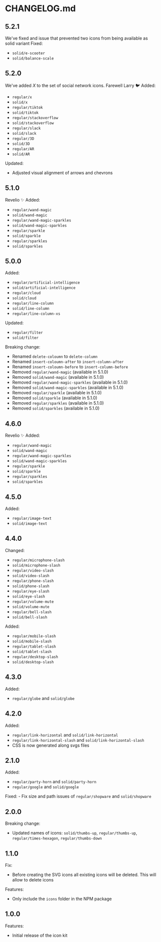 # CHANGELOG.md

## 5.2.1

We've fixed and issue that prevented two icons from being available as solid variant
Fixed:
   - `solid/e-scooter`
   - `solid/balance-scale`

## 5.2.0

We've added *X* to the set of social network icons. Farewell Larry 🐦
Added:
   - `regular/x`
   - `solid/x`
   - `regular/tiktok`
   - `solid/tiktok`
   - `regular/stackoverflow` 
   - `solid/stackoverflow`
   - `regular/slack`
   - `solid/slack`
   - `regular/3D`
   - `solid/3D`
   - `regular/AR`
   - `solid/AR`

Updated:
   - Adjusted visual alignment of arrows and chevrons


## 5.1.0

Revelio ✨
Added:
   - `regular/wand-magic`
   - `solid/wand-magic`
   - `regular/wand-magic-sparkles`
   - `solid/wand-magic-sparkles`
   - `regular/sparkle`
   - `solid/sparkle`
   - `regular/sparkles`
   - `solid/sparkles`
   
   
## 5.0.0

Added:
   - `regular/artificial-intelligence`
   - `solid/artificial-intelligence`
   - `regular/cloud`
   - `solid/cloud`
   - `regular/line-column`
   - `solid/line-column`
   - `regular/line-column-xs`

  Updated:
  - `regular/filter`
  - `solid/filter`

 Breaking change:
   - Renamed `delete-coloumn` to `delete-column`
   - Renamed `insert-coloumn-after` to `insert-column-after` 
   - Renamed `insert-coloumn-before` to `insert-column-before`
   - Removed `regular/wand-magic` (available in 5.1.0)
   - Removed `solid/wand-magic` (available in 5.1.0)
   - Removed `regular/wand-magic-sparkles` (available in 5.1.0)
   - Removed `solid/wand-magic-sparkles` (available in 5.1.0)
   - Removed `regular/sparkle` (available in 5.1.0)
   - Removed `solid/sparkle` (available in 5.1.0)
   - Removed `regular/sparkles` (available in 5.1.0)
   - Removed `solid/sparkles` (available in 5.1.0) 

## 4.6.0

Revelio ✨
Added:
- `regular/wand-magic`
- `solid/wand-magic`
- `regular/wand-magic-sparkles`
- `solid/wand-magic-sparkles`
- `regular/sparkle`
- `solid/sparkle`
- `regular/sparkles`
- `solid/sparkles`

## 4.5.0

Added:
 - `regular/image-text`
 - `solid/image-text`

## 4.4.0

Changed: 

 - `regular/microphone-slash`
 - `solid/microphone-slash`
 - `regular/video-slash`
 - `solid/video-slash`
 - `regular/phone-slash`
 - `solid/phone-slash`
 - `regular/eye-slash`
 - `solid/eye-slash`
 - `regular/volume-mute`
 - `solid/volume-mute`
 - `regular/bell-slash`
 - `solid/bell-slash`

Added:

 - `regular/mobile-slash`
 - `solid/mobile-slash`
 - `regular/tablet-slash`
 - `solid/tablet-slash`
 - `regular/desktop-slash`
 - `solid/desktop-slash`

## 4.3.0

Added: 

  - `regular/globe` and `solid/globe`
  
## 4.2.0

Added: 

  - `regular/link-horizontal` and `solid/link-horizontal`
  - `regular/link-horizontal-slash` and `solid/link-horizontal-slash`
  - CSS is now generated along svgs files
    
## 2.1.0

Added: 

  - `regular/party-horn` and `solid/party-horn`
  - `regular/google` and `solid/google`

Fixed: 
    - Fix size and path issues of `regular/shopware` and `solid/shopware`

## 2.0.0

Breaking change:
  - Updated names of icons: `solid/thumbs-up`, `regular/thumbs-up`, `regular/times-hexagon`, `regular/thumbs-down`

## 1.1.0

Fix:

  - Before creating the SVG icons all existing icons will be deleted. This will allow to delete icons

Features:
  - Only include the `icons` folder in the NPM package


## 1.0.0

Features:

  - Initial release of the icon kit

<!--

## 1.7.0 (2014-08-13)

Security:

  - Fix for CVE-2013-0334, installing gems from an unexpected source -> [95f32s5b](http://www.google.com)

Features:

  - Gemfile `source` calls now take a block containing gems from that source -> [95f32s5b](http://www.google.com)
  - added the `:source` option to `gem` to specify a source -> [95f32s5b](http://www.google.com)

Fix:

  - warn on ambiguous gems available from more than one source -> [95f32s5b](http://www.google.com)
  
  -->
